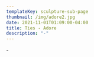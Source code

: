 ```yaml
---
templateKey: sculpture-sub-page
thumbnail: /img/adore2.jpg
date: 2021-11-01T01:09:00-04:00
title: Ties - Adore
description: "-"
---
```

\-